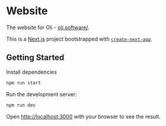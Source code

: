 # Website

The website for Oli - [oli.software/](https://www.oli.software/).

This is a [Next.js](https://nextjs.org) project bootstrapped with [`create-next-app`](https://nextjs.org/docs/app/api-reference/cli/create-next-app).

## Getting Started

Install dependencies

```bash
npm run start
```

Run the development server:

```bash
npm run dev
```

Open [http://localhost:3000](http://localhost:3000) with your browser to see the result.
